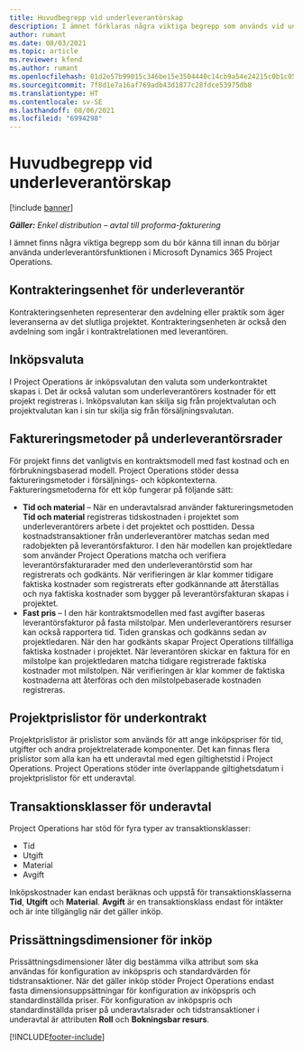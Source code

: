 ```yaml
---
title: Huvudbegrepp vid underleverantörskap
description: I ämnet förklaras några viktiga begrepp som används vid underleverantörskap i Microsoft Dynamics 365 Project Operations.
author: rumant
ms.date: 08/03/2021
ms.topic: article
ms.reviewer: kfend
ms.author: rumant
ms.openlocfilehash: 01d2e57b99015c346be15e3504440c14cb9a54e24215c0b1c052c5112f4b940a
ms.sourcegitcommit: 7f8d1e7a16af769adb43d1877c28fdce53975db8
ms.translationtype: HT
ms.contentlocale: sv-SE
ms.lasthandoff: 08/06/2021
ms.locfileid: "6994298"
---
```

# <a name="key-concepts-in-subcontracting"></a>Huvudbegrepp vid underleverantörskap

[!include [banner](../../includes/dataverse-preview.md)]

_**Gäller:** Enkel distribution – avtal till proforma-fakturering_

I ämnet finns några viktiga begrepp som du bör känna till innan du börjar använda underleverantörsfunktionen i Microsoft Dynamics 365 Project Operations.

## <a name="contracting-unit-on-the-subcontract"></a>Kontrakteringsenhet för underleverantör

Kontrakteringsenheten representerar den avdelning eller praktik som äger leveranserna av det slutliga projektet. Kontrakteringsenheten är också den avdelning som ingår i kontraktrelationen med leverantören.

## <a name="purchase-currency"></a>Inköpsvaluta

I Project Operations är inköpsvalutan den valuta som underkontraktet skapas i. Det är också valutan som underleverantörers kostnader för ett projekt registreras i. Inköpsvalutan kan skilja sig från projektvalutan och projektvalutan kan i sin tur skilja sig från försäljningsvalutan.

## <a name="billing-methods-on-subcontract-lines"></a>Faktureringsmetoder på underleverantörsrader

För projekt finns det vanligtvis en kontraktsmodell med fast kostnad och en förbrukningsbaserad modell. Project Operations stöder dessa faktureringsmetoder i försäljnings- och köpkontexterna. Faktureringsmetoderna för ett köp fungerar på följande sätt:

- **Tid och material** – När en underavtalsrad använder faktureringsmetoden **Tid och material** registreras tidskostnaden i projektet som underleverantörers arbete i det projektet och posttiden. Dessa kostnadstransaktioner från underleverantörer matchas sedan med radobjekten på leverantörsfakturor. I den här modellen kan projektledare som använder Project Operations matcha och verifiera leverantörsfakturarader med den underleverantörstid som har registrerats och godkänts. När verifieringen är klar kommer tidigare faktiska kostnader som registrerats efter godkännande att återställas och nya faktiska kostnader som bygger på leverantörsfakturan skapas i projektet.
- **Fast pris** – I den här kontraktsmodellen med fast avgifter baseras leverantörsfakturor på fasta milstolpar. Men underleverantörers resurser kan också rapportera tid. Tiden granskas och godkänns sedan av projektledaren. När den har godkänts skapar Project Operations tillfälliga faktiska kostnader i projektet. När leverantören skickar en faktura för en milstolpe kan projektledaren matcha tidigare registrerade faktiska kostnader mot milstolpen. När verifieringen är klar kommer de faktiska kostnaderna att återföras och den milstolpebaserade kostnaden registreras.

## <a name="project-price-lists-on-subcontracts"></a>Projektprislistor för underkontrakt

Projektprislistor är prislistor som används för att ange inköpspriser för tid, utgifter och andra projektrelaterade komponenter. Det kan finnas flera prislistor som alla kan ha ett underavtal med egen giltighetstid i Project Operations. Project Operations stöder inte överlappande giltighetsdatum i projektprislistor för ett underavtal.

## <a name="transaction-classes-on-subcontracts"></a>Transaktionsklasser för underavtal

Project Operations har stöd för fyra typer av transaktionsklasser:

- Tid
- Utgift
- Material
- Avgift

Inköpskostnader kan endast beräknas och uppstå för transaktionsklasserna **Tid**, **Utgift** och **Material**. **Avgift** är en transaktionsklass endast för intäkter och är inte tillgänglig när det gäller inköp.

## <a name="purchase-pricing-dimensions"></a>Prissättningsdimensioner för inköp

Prissättningsdimensioner låter dig bestämma vilka attribut som ska användas för konfiguration av inköpspris och standardvärden för tidstransaktioner. När det gäller inköp stöder Project Operations endast fasta dimensionsuppsättningar för konfiguration av inköpspris och standardinställda priser. För konfiguration av inköpspris och standardinställda priser på underavtalsrader och tidstransaktioner i underavtal är attributen **Roll** och **Bokningsbar resurs**.

[!INCLUDE[footer-include](../../includes/footer-banner.md)]
